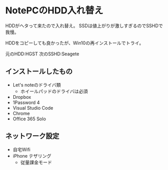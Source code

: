 # NotePCのHDD入れ替え

HDDがヘタって来たので入れ替え。
SSDは値上がりが激しすぎるのでSSHDで我慢。

HDDをコピーしても良かったが、Win10の再インストールでトライ。

元のHDD:HGST
次のSSHD:Seagete

## インストールしたもの

* Let's noteのドライバ類
    * ホイールパッドのドライバは必須
* Dropbox
* 1Password 4
* Visual Studio Code
* Chrome
* Office 365 Solo

## ネットワーク設定

* 自宅Wifi
* iPhone テザリング
    * 従量課金モード
